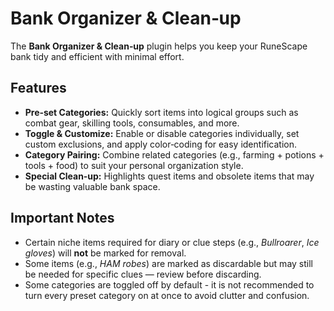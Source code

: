 # Bank Organizer & Clean‑up

<p>
The <strong>Bank Organizer & Clean‑up</strong> plugin helps you keep your RuneScape bank tidy and efficient with minimal effort.
</p>

<h2>Features</h2>
<ul>
  <li><strong>Pre‑set Categories:</strong> Quickly sort items into logical groups such as combat gear, skilling tools, consumables, and more.</li>
  <li><strong>Toggle & Customize:</strong> Enable or disable categories individually, set custom exclusions, and apply color‑coding for easy identification.</li>
  <li><strong>Category Pairing:</strong> Combine related categories (e.g., farming + potions + tools + food) to suit your personal organization style.</li>
  <li><strong>Special Clean‑up:</strong> Highlights quest items and obsolete items that may be wasting valuable bank space.</li>
</ul>

<h2>Important Notes</h2>
<ul>
  <li>Certain niche items required for diary or clue steps (e.g., <em>Bullroarer</em>, <em>Ice gloves</em>) will <strong>not</strong> be marked for removal.</li>
  <li>Some items (e.g., <em>HAM robes</em>) are marked as discardable but may still be needed for specific clues — review before discarding.</li>

<li>Some categories are toggled off by default - it is not recommended to turn every preset category on at once to avoid clutter and confusion.</li>
</ul>

<p>

</p>
